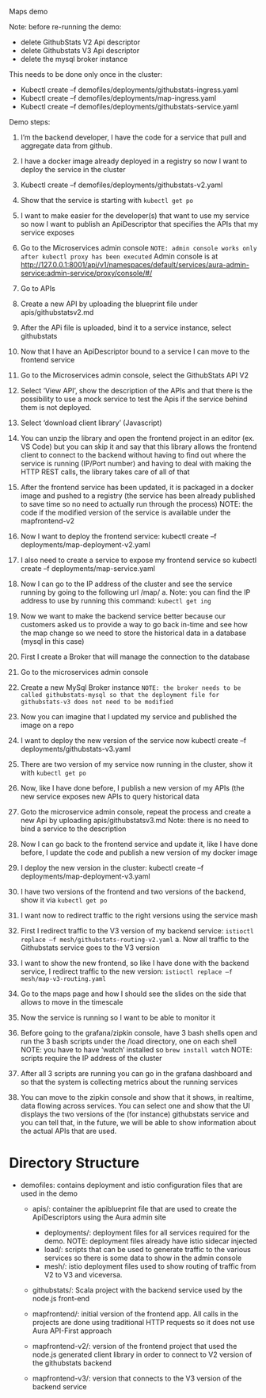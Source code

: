 Maps demo

Note: before re-running the demo:
-	delete GithubStats V2 Api descriptor
-	delete Githubstats V3 Api descriptor
-   delete the mysql broker instance


This needs to be done only once in the cluster:
-	Kubectl create –f demofiles/deployments/githubstats-ingress.yaml
-	Kubectl create –f demofiles/deployments/map-ingress.yaml
-	Kubectl create –f demofiles/deployments/githubstats-service.yaml

Demo steps:
1.	I’m the backend developer, I have the code for a service that pull and aggregate data from github.
2.	I have a docker image already deployed in a registry so now I want to deploy the service in the cluster
3.	Kubectl create –f demofiles/deployments/githubstats-v2.yaml
4.	Show that the service is starting with ```kubectl get po```
5.	I want to make easier for the developer(s) that want to use my service so now I want to publish an ApiDescriptor that specifies the APIs that my service exposes
6.	Go to the Microservices admin console ```NOTE: admin console works only after kubectl proxy has been executed```
Admin console is at http://127.0.0.1:8001/api/v1/namespaces/default/services/aura-admin-service:admin-service/proxy/console/#/
7.	Go to APIs
8.	Create a new API by uploading the blueprint file under apis/githubstatsv2.md
9.	After the APi file is uploaded, bind it to a service instance,  select githubstats
10.	Now that I have an ApiDescriptor bound to a service I can move to the frontend service
11.	Go to the Microservices admin console, select the GithubStats API V2
12.	Select ‘View API’, show the description of the APIs and that there is the possibility to use a mock service to test the Apis if the service behind them is not deployed.
13.	Select ‘download client library’ (Javascript)
14.	You can unzip the library and open the frontend project in an editor (ex. VS Code) but you can skip it and say that this library allows the frontend client to connect to the backend without having to find out where the service is running (IP/Port number) and having to deal with making the HTTP REST calls, the library takes care of all of that
15.	After the frontend service has been updated, it is packaged in a docker image and pushed to a registry (the service has been already published to save time so no need to actually run through the process)
NOTE: the code if the modified version of the service is available under the mapfrontend-v2
16.	Now I want to deploy the frontend service: kubectl create –f deployments/map-deployment-v2.yaml
17.	I also need to create a service to expose my frontend service so kubectl create –f deployments/map-service.yaml
18.	Now I can go to the IP address of the cluster and see the service running by going to the following url <cluster IP>/map/
a.	Note: you can find the IP address to use by running this command: ```kubectl get ing```
19.	Now we want to make the backend service better because our customers asked us to provide a way to go back in-time and see how the map change so we need to store the historical data in a database (mysql in this case)
20.	First I create a Broker that will manage the connection to the database
21.	Go to the microservices admin console
22.	Create a new MySql Broker instance ```NOTE: the broker needs to be called githubstats-mysql so that the deployment file for githubstats-v3 does not need to be modified``` 
23.	Now you can imagine that I updated my service and published the image on a repo
24.	I want to deploy the new version of the service now kubectl create –f deployments/githubstats-v3.yaml

25.	There are two version of my service now running in the cluster, show it with ```kubectl get po```
26.	Now, like I have done before, I publish a new version of my APIs (the new service exposes new APIs to query historical data
27.	Goto the microservice admin console, repeat the process and create a new Api by uploading apis/githubstatsv3.md
Note: there is no need to bind a service to the description	
28.	Now I can go back to the frontend service and update it, like I have done before, I update the code and publish a new version of my docker image
29.	I deploy the new version in the cluster: kubectl create –f deployments/map-deployment-v3.yaml
30.	I have two versions of the frontend and two versions of the backend, show it via ```kubectl get po```
31.	I want now to redirect traffic to the right versions using the service mash
32.	First I redirect traffic to the V3 version of my backend service: ```istioctl replace –f mesh/githubstats-routing-v2.yaml```
a.	Now all traffic to the Githubstats service goes to the V3 version
33.	I want to show the new frontend, so like I have done with the backend service, I redirect traffic to the new version: ```istioctl replace –f mesh/map-v3-routing.yaml```
34.	Go to the maps page and how I should see the slides on the side that allows to move in the timescale
35.	Now the service is running so I want to be able to monitor it
36.	Before going to the grafana/zipkin console, have 3 bash shells open and run the 3 bash scripts under the /load directory, one on each shell
NOTE: you have to have ‘watch’ installed so ```brew install watch```
NOTE: scripts require the IP address of the cluster 
37.	After all 3 scripts are running you can go in the grafana dashboard and so that the system is collecting metrics about the running services
38.	You can move to the zipkin console and show that it shows, in realtime, data flowing across services. You can select one and show that the UI displays the two versions of the (for instance) githubstats service and you can tell that, in the future, we will be able to show information about the actual APIs that are used.
 
 # Directory Structure
 * demofiles: contains deployment and istio configuration files that are used in the demo
    *  apis/: container the apiblueprint file that are used to create the ApiDescriptors using the Aura admin site
        *   deployments/: deployment files for all services required for the demo. NOTE: deployment files already have istio sidecar injected
        *   load/: scripts that can be used to generate traffic to the various services so there is some data to show in the admin console
        *   mesh/: istio deployment files used to show routing of traffic from V2 to V3 and viceversa. 

    * githubstats/: Scala project with the backend service used by the node.js front-end
    * mapfrontend/: initial version of the frontend app. All calls in the projects are done using traditional HTTP requests so it does not use Aura API-First approach
    * mapfrontend-v2/: version of the frontend project that used the node.js generated client library in order to connect to V2 version of the githubstats backend
    * mapfrontend-v3/: version that connects to the V3 version of the backend service

